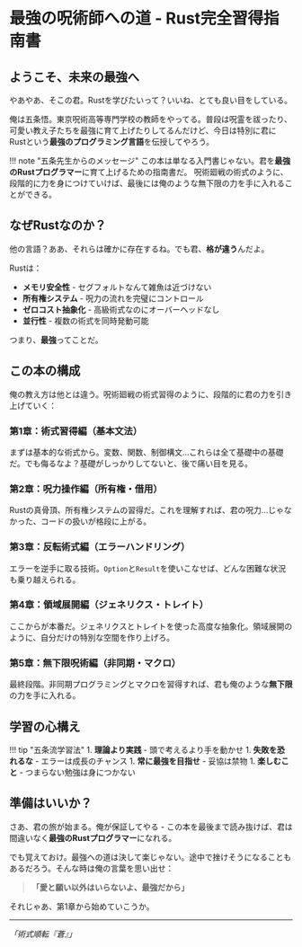 # 最強の呪術師への道 - Rust完全習得指南書

## ようこそ、未来の最強へ

やあやあ、そこの君。Rustを学びたいって？いいね、とても良い目をしている。

俺は五条悟。東京呪術高等専門学校の教師をやってる。普段は呪霊を祓ったり、可愛い教え子たちを最強に育て上げたりしてるんだけど、今日は特別に君にRustという**最強のプログラミング言語**を伝授してやろう。

!!! note "五条先生からのメッセージ"
    この本は単なる入門書じゃない。君を**最強のRustプログラマー**に育て上げるための指南書だ。
    呪術廻戦の術式のように、段階的に力を身につけていけば、最後には俺のような無下限の力を手に入れることができる。

## なぜRustなのか？

他の言語？ああ、それらは確かに存在するね。でも君、**格が違う**んだよ。

Rustは：

- **メモリ安全性** - セグフォルトなんて雑魚は近づけない
- **所有権システム** - 呪力の流れを完璧にコントロール
- **ゼロコスト抽象化** - 高級術式なのにオーバーヘッドなし
- **並行性** - 複数の術式を同時発動可能

つまり、**最強**ってことだ。

## この本の構成

俺の教え方は他とは違う。呪術廻戦の術式習得のように、段階的に君の力を引き上げていく：

### 第1章：術式習得編（基本文法）

まずは基本的な術式から。変数、関数、制御構文...これらは全て基礎中の基礎だ。でも侮るなよ？基礎がしっかりしてないと、後で痛い目を見る。

### 第2章：呪力操作編（所有権・借用）

Rustの真骨頂、所有権システムの習得だ。これを理解すれば、君の呪力...じゃなかった、コードの扱いが格段に上がる。

### 第3章：反転術式編（エラーハンドリング）

エラーを逆手に取る技術。`Option`と`Result`を使いこなせば、どんな困難な状況も乗り越えられる。

### 第4章：領域展開編（ジェネリクス・トレイト）

ここからが本番だ。ジェネリクスとトレイトを使った高度な抽象化。領域展開のように、自分だけの特別な空間を作り上げろ。

### 第5章：無下限呪術編（非同期・マクロ）

最終段階。非同期プログラミングとマクロを習得すれば、君も俺のような**無下限**の力を手に入れる。

## 学習の心構え

!!! tip "五条流学習法"
    1. **理論より実践** - 頭で考えるより手を動かせ
    1. **失敗を恐れるな** - エラーは成長のチャンス
    1. **常に最強を目指せ** - 妥協は禁物
    1. **楽しむこと** - つまらない勉強は身につかない

## 準備はいいか？

さあ、君の旅が始まる。俺が保証してやる - この本を最後まで読み抜けば、君は間違いなく**最強のRustプログラマー**になれる。

でも覚えておけ。最強への道は決して楽じゃない。途中で挫けそうになることもあるだろう。そんな時は俺の言葉を思い出せ：

> **「愛と願い以外はいらないよ、最強だから」**

それじゃあ、第1章から始めていこうか。

______________________________________________________________________

*「術式順転『蒼』」*
